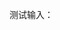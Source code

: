 

测试输入：
<script>
	a=document.currentScript.parentNode
	a.insertAdjacentHTML('beforeEnd', '<input />')
	b=a.lastChild
	a.oninput=(e)=>{
		a.insertAdjacentHTML('beforeEnd',e.target.value)
		console.log(e.target.value)
	}
</script>
